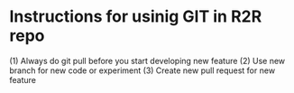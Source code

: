 # Instructions for usinig GIT in R2R repo

(1) Always do git pull before you start developing new feature
(2) Use new branch for new code or experiment 
(3) Create new pull request for new feature
